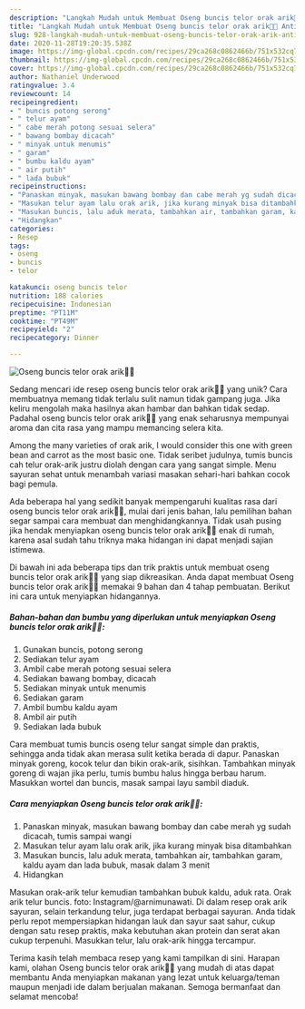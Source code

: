 ```yaml
---
description: "Langkah Mudah untuk Membuat Oseng buncis telor orak arik🍳🥙 Anti Gagal"
title: "Langkah Mudah untuk Membuat Oseng buncis telor orak arik🍳🥙 Anti Gagal"
slug: 928-langkah-mudah-untuk-membuat-oseng-buncis-telor-orak-arik-anti-gagal
date: 2020-11-28T19:20:35.538Z
image: https://img-global.cpcdn.com/recipes/29ca268c0862466b/751x532cq70/oseng-buncis-telor-orak-arik🍳🥙-foto-resep-utama.jpg
thumbnail: https://img-global.cpcdn.com/recipes/29ca268c0862466b/751x532cq70/oseng-buncis-telor-orak-arik🍳🥙-foto-resep-utama.jpg
cover: https://img-global.cpcdn.com/recipes/29ca268c0862466b/751x532cq70/oseng-buncis-telor-orak-arik🍳🥙-foto-resep-utama.jpg
author: Nathaniel Underwood
ratingvalue: 3.4
reviewcount: 14
recipeingredient:
- " buncis potong serong"
- " telur ayam"
- " cabe merah potong sesuai selera"
- " bawang bombay dicacah"
- " minyak untuk menumis"
- " garam"
- " bumbu kaldu ayam"
- " air putih"
- " lada bubuk"
recipeinstructions:
- "Panaskan minyak, masukan bawang bombay dan cabe merah yg sudah dicacah, tumis sampai wangi"
- "Masukan telur ayam lalu orak arik, jika kurang minyak bisa ditambahkan"
- "Masukan buncis, lalu aduk merata, tambahkan air, tambahkan garam, kaldu ayam dan lada bubuk, masak dalam 3 menit"
- "Hidangkan"
categories:
- Resep
tags:
- oseng
- buncis
- telor

katakunci: oseng buncis telor 
nutrition: 188 calories
recipecuisine: Indonesian
preptime: "PT11M"
cooktime: "PT49M"
recipeyield: "2"
recipecategory: Dinner

---
```



![Oseng buncis telor orak arik🍳🥙](https://img-global.cpcdn.com/recipes/29ca268c0862466b/751x532cq70/oseng-buncis-telor-orak-arik🍳🥙-foto-resep-utama.jpg)

Sedang mencari ide resep oseng buncis telor orak arik🍳🥙 yang unik? Cara membuatnya memang tidak terlalu sulit namun tidak gampang juga. Jika keliru mengolah maka hasilnya akan hambar dan bahkan tidak sedap. Padahal oseng buncis telor orak arik🍳🥙 yang enak seharusnya mempunyai aroma dan cita rasa yang mampu memancing selera kita.

Among the many varieties of orak arik, I would consider this one with green bean and carrot as the most basic one. Tidak seribet judulnya, tumis buncis cah telur orak-arik justru diolah dengan cara yang sangat simple. Menu sayuran sehat untuk menambah variasi masakan sehari-hari bahkan cocok bagi pemula.

Ada beberapa hal yang sedikit banyak mempengaruhi kualitas rasa dari oseng buncis telor orak arik🍳🥙, mulai dari jenis bahan, lalu pemilihan bahan segar sampai cara membuat dan menghidangkannya. Tidak usah pusing jika hendak menyiapkan oseng buncis telor orak arik🍳🥙 enak di rumah, karena asal sudah tahu triknya maka hidangan ini dapat menjadi sajian istimewa.


Di bawah ini ada beberapa tips dan trik praktis untuk membuat oseng buncis telor orak arik🍳🥙 yang siap dikreasikan. Anda dapat membuat Oseng buncis telor orak arik🍳🥙 memakai 9 bahan dan 4 tahap pembuatan. Berikut ini cara untuk menyiapkan hidangannya.

<!--inarticleads1-->

##### Bahan-bahan dan bumbu yang diperlukan untuk menyiapkan Oseng buncis telor orak arik🍳🥙:

1. Gunakan  buncis, potong serong
1. Sediakan  telur ayam
1. Ambil  cabe merah potong sesuai selera
1. Sediakan  bawang bombay, dicacah
1. Sediakan  minyak untuk menumis
1. Sediakan  garam
1. Ambil  bumbu kaldu ayam
1. Ambil  air putih
1. Sediakan  lada bubuk


Cara membuat tumis buncis oseng telur sangat simple dan praktis, sehingga anda tidak akan merasa sulit ketika berada di dapur. Panaskan minyak goreng, kocok telur dan bikin orak-arik, sisihkan. Tambahkan minyak goreng di wajan jika perlu, tumis bumbu halus hingga berbau harum. Masukkan wortel dan buncis, masak sampai layu sambil diaduk. 

<!--inarticleads2-->

##### Cara menyiapkan Oseng buncis telor orak arik🍳🥙:

1. Panaskan minyak, masukan bawang bombay dan cabe merah yg sudah dicacah, tumis sampai wangi
1. Masukan telur ayam lalu orak arik, jika kurang minyak bisa ditambahkan
1. Masukan buncis, lalu aduk merata, tambahkan air, tambahkan garam, kaldu ayam dan lada bubuk, masak dalam 3 menit
1. Hidangkan


Masukan orak-arik telur kemudian tambahkan bubuk kaldu, aduk rata. Orak arik telur buncis. foto: Instagram/@arnimunawati. Di dalam resep orak arik sayuran, selain terkandung telur, juga terdapat berbagai sayuran. Anda tidak perlu repot mempersiapkan hidangan lauk dan sayur saat sahur, cukup dengan satu resep praktis, maka kebutuhan akan protein dan serat akan cukup terpenuhi. Masukkan telur, lalu orak-arik hingga tercampur. 

Terima kasih telah membaca resep yang kami tampilkan di sini. Harapan kami, olahan Oseng buncis telor orak arik🍳🥙 yang mudah di atas dapat membantu Anda menyiapkan makanan yang lezat untuk keluarga/teman maupun menjadi ide dalam berjualan makanan. Semoga bermanfaat dan selamat mencoba!
